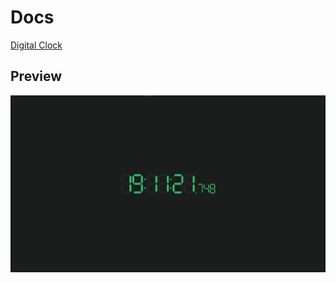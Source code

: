 # Docs

[Digital Clock](https://harshhvr.github.io/digital-clock/)

## Preview

![Preview](./images/preview.png)